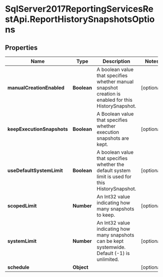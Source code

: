 # SqlServer2017ReportingServicesRestApi.ReportHistorySnapshotsOptions

## Properties
Name | Type | Description | Notes
------------ | ------------- | ------------- | -------------
**manualCreationEnabled** | **Boolean** | A boolean value that specifies whether manual snapshot creation is enabled for this HistorySnapshot. | [optional] 
**keepExecutionSnapshots** | **Boolean** | A Boolean value that specifies whether execution snapshots are kept. | [optional] 
**useDefaultSystemLimit** | **Boolean** | A boolean value that specifies whether the default system limit is used for this HistorySnapshot. | [optional] 
**scopedLimit** | **Number** | An Int32 value indicating how many snapshots to keep. | [optional] 
**systemLimit** | **Number** | An Int32 value indicating how many snapshots can be kept systemwide.  Default (-1) is unlimited. | [optional] 
**schedule** | **Object** |  | [optional] 


